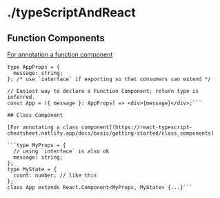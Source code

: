 # ./typeScriptAndReact

## Function Components
[For annotation a function component](https://react-typescript-cheatsheet.netlify.app/docs/basic/getting-started/function_components)
```// Declaring type of props - see "Typing Component Props" for more examples
type AppProps = {
  message: string;
}; /* use `interface` if exporting so that consumers can extend */

// Easiest way to declare a Function Component; return type is inferred.
const App = ({ message }: AppProps) => <div>{message}</div>;```

## Class Component

[For annotating a class component](https://react-typescript-cheatsheet.netlify.app/docs/basic/getting-started/class_components)

```type MyProps = {
  // using `interface` is also ok
  message: string;
};
type MyState = {
  count: number; // like this
};
class App extends React.Component<MyProps, MyState> {...}```